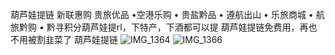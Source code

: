 葫芦娃提链
新联惠购
贵旅优品
•空港乐购
• 贵盐黔品
• 遵航出山
• 乐旅商城
• 航旅黔购
• 黔寻积分葫芦娃提rl，下特产，下酒都可以提
葫芦娃提链免费用，再也不用被割韭菜了 葫芦娃提链
![IMG_1364](https://github.com/hlwtl/hlwt/assets/166730822/3208f124-fb40-452f-9add-d281ad720c42)
![IMG_1366](https://github.com/hlwtl/hlwt/assets/166730822/71880ddb-3276-4256-b0d9-9ae7009563a3)
